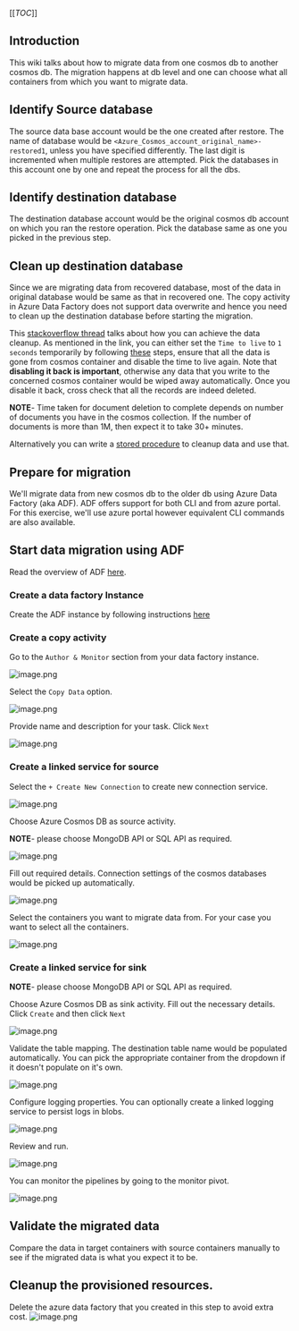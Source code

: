 [[_TOC_]]
## Introduction
This wiki talks about how to migrate data from one cosmos db to another cosmos db. The migration happens at db level and one can choose what all containers from which you want to migrate data.

## Identify Source database
The source data base account would be the one created after restore. The name of database would be `<Azure_Cosmos_account_original_name>-restored1`, unless you have specified differently. The last digit is incremented when multiple restores are attempted. Pick the databases in this account one by one and repeat the process for all the dbs.

## Identify destination database
The destination database account would be the original cosmos db account on which you ran the restore operation. Pick the database same as one you picked in the previous step.

## Clean up destination database
Since we are migrating data from recovered database, most of the data in original database would be same as that in recovered one. The copy activity in Azure Data Factory does not support data overwrite and hence you need to clean up the destination database before starting the migration.

This [stackoverflow thread](https://stackoverflow.com/questions/45869002/delete-all-multiple-documents-from-azure-cosmos-db-through-the-portal) talks about how you can achieve the data cleanup. As mentioned in the link, you can either set the `Time to live` to `1 seconds` temporarily by following [these](https://docs.microsoft.com/en-us/azure/cosmos-db/how-to-time-to-live?tabs=dotnetv2%2Cjavav4) steps, ensure that all the data is gone from cosmos container and disable the time to live again. Note that **disabling it back is important**, otherwise any data that you write to the concerned cosmos container would be wiped away automatically. Once you disable it back, cross check that all the records are indeed deleted.

**NOTE**- Time taken for document deletion to complete depends on number of documents you have in the cosmos collection. If the number of documents is more than 1M, then expect it to take 30+ minutes.

 Alternatively you can write a [stored procedure](https://github.com/Azure/azure-cosmosdb-js-server/blob/master/samples/stored-procedures/bulkDelete.js) to cleanup data and use that.


## Prepare for migration
We'll migrate data from new cosmos db to the older db using Azure Data Factory (aka ADF). ADF offers support for both CLI and from azure portal. For this exercise, we'll use azure portal however equivalent CLI commands are also available.

## Start data migration using ADF

Read the overview of ADF [here](https://docs.microsoft.com/en-us/azure/data-factory/introduction#:~:text=Azure%20Data%20Factory%20is%20the,and%20transforming%20data%20at%20scale.).
### Create a data factory Instance
Create the ADF instance by following instructions [here](https://docs.microsoft.com/en-us/azure/data-factory/quickstart-create-data-factory-portal#create-a-data-factory)

### Create a copy activity
Go to the `Author & Monitor` section from your data factory instance.

![image.png](/.attachments/image-e695a578-1e1f-4fb8-8cef-e79fb11de2fb.png)

Select the `Copy Data` option.

![image.png](/.attachments/image-d9ab8657-5697-4345-a2cd-11849c8ba9da.png)

Provide name and description for your task. Click `Next`

![image.png](/.attachments/image-367d9dcb-9958-4eb9-9091-6e8f5f7ee6c3.png)

### Create a linked service for source

Select the `+ Create New Connection` to create new connection service.

![image.png](/.attachments/image-29a172a4-21f3-4b6d-8b91-a43d5f1c6cc5.png)

Choose Azure Cosmos DB as source activity.

**NOTE**- please choose MongoDB API or SQL API as required. 

![image.png](/.attachments/image-9e75a7f1-5ce9-4b28-9ebd-910db53e6316.png)

Fill out required details. Connection settings of the cosmos databases would be picked up automatically.

![image.png](/.attachments/image-50f05d13-f4af-402c-9176-00f6fe06b9c9.png)

Select the containers you want to migrate data from. For your case you want to select all the containers.

![image.png](/.attachments/image-68eac15c-48fd-42e6-82a8-fa1525fe0a8e.png)

### Create a linked service for sink

**NOTE**- please choose MongoDB API or SQL API as required. 

Choose Azure Cosmos DB  as sink activity. Fill out the necessary details. Click `Create` and then click `Next`

![image.png](/.attachments/image-a4bdbf43-5558-4c87-81c5-9a271f9fb17f.png)

Validate the table mapping. The destination table name would be populated automatically. You can pick the appropriate container from the dropdown if it doesn't populate on it's own.

![image.png](/.attachments/image-98b6ea2b-8926-4389-aa82-f14c529bdd31.png)

Configure logging properties. You can optionally create a linked logging service to persist logs in blobs.

![image.png](/.attachments/image-5b5a0476-ec05-40f5-a3b8-1818e4f4f69d.png)

Review and run.

![image.png](/.attachments/image-ea58f87a-f75b-47ff-9970-fed546ad998d.png)

You can monitor the pipelines by going to the monitor pivot.

![image.png](/.attachments/image-01b44a0e-3f0d-4b9e-9360-0ab751c229f3.png)

## Validate the migrated data
Compare the data in target containers with source containers manually to see if the migrated data is what you expect it to be.


## Cleanup the provisioned resources.

Delete the azure data factory that you created in this step to avoid extra cost.
![image.png](/.attachments/image-8a000348-9256-4526-9b36-62e189488ead.png)
